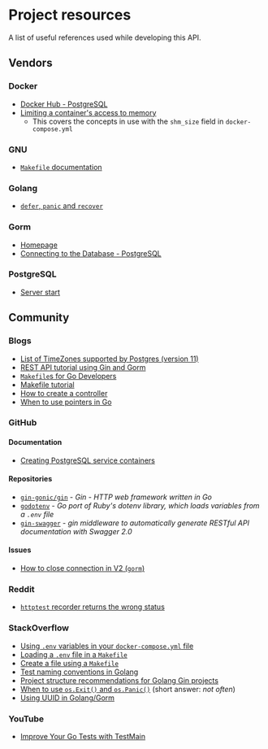 # Project resources

A list of useful references used while developing this API.

## Vendors

### Docker

* [Docker Hub - PostgreSQL](https://hub.docker.com/_/postgres)
* [Limiting a container's access to memory](https://docs.docker.com/config/containers/resource_constraints/#limit-a-containers-access-to-memory)
    * This covers the concepts in use with the `shm_size` field in `docker-compose.yml`

### GNU

* [`Makefile` documentation](https://www.gnu.org/software/make/manual/make.html)

### Golang

* [`defer`, `panic` and `recover`](https://go.dev/blog/defer-panic-and-recover)

### Gorm

* [Homepage](https://gorm.io/index.html)
* [Connecting to the Database - PostgreSQL](https://gorm.io/docs/connecting_to_the_database.html#PostgreSQL)

### PostgreSQL

* [Server start](https://www.postgresql.org/docs/current/server-start.html)

## Community

### Blogs

* [List of TimeZones supported by Postgres (version 11)](https://bill.harding.blog/2020/03/21/list-of-postgres-11-time-zones/)
* [REST API tutorial using Gin and Gorm](https://blog.logrocket.com/rest-api-golang-gin-gorm/)
* [`Makefile`s for Go Developers](https://tutorialedge.net/golang/makefiles-for-go-developers/)
* [Makefile tutorial](https://makefiletutorial.com/)
* [How to create a controller](https://letsgo-framework.github.io/guides/controllers.html#how-to-create-a-controller)
* [When to use pointers in Go](https://medium.com/@meeusdylan/when-to-use-pointers-in-go-44c15fe04eac)

### GitHub

#### Documentation

* [Creating PostgreSQL service containers](https://docs.github.com/en/actions/using-containerized-services/creating-postgresql-service-containers)

#### Repositories
* [`gin-gonic/gin`](https://github.com/gin-gonic/gin) - _Gin - HTTP web framework written in Go_
* [`godotenv`](https://github.com/joho/godotenv) - _Go port of Ruby's dotenv library, which loads variables from a `.env` file_
* [`gin-swagger`](https://github.com/swaggo/gin-swagger) - _gin middleware to automatically generate RESTful API documentation with Swagger 2.0_

#### Issues
* [How to close connection in V2 (`gorm`)](https://github.com/go-gorm/gorm/issues/3145)

### Reddit

* [`httptest` recorder returns the wrong status](https://www.reddit.com/r/golang/comments/10o654j/httptest_response_recorder_returns_the_wrong/)

### StackOverflow

* [Using `.env` variables in your `docker-compose.yml` file](https://stackoverflow.com/questions/29377853/how-can-i-use-environment-variables-in-docker-compose)
* [Loading a `.env` file in a `Makefile`](https://stackoverflow.com/questions/44628206/how-to-load-and-export-variables-from-an-env-file-in-makefile)
* [Create a file using a `Makefile`](https://stackoverflow.com/questions/2667789/how-to-create-a-file-using-makefile)
* [Test naming conventions in Golang](https://stackoverflow.com/questions/15148331/test-naming-conventions-in-golang)
* [Project structure recommendations for Golang Gin projects](https://stackoverflow.com/questions/57024470/folder-structure-and-package-naming-convention-for-a-rest-api-develop-in-gin-fra)
* [When to use `os.Exit()` and `os.Panic()`](https://stackoverflow.com/questions/28472922/when-to-use-os-exit-and-panic) (short answer: _not often_)
* [Using UUID in Golang/Gorm](https://stackoverflow.com/questions/36486511/how-do-you-do-uuid-in-golangs-gorm)

### YouTube

* [Improve Your Go Tests with TestMain](https://www.youtube.com/watch?v=MAdwtwHzGP4)

